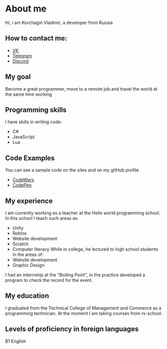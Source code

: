 # About me

Hi, i am Korchagin Vladimir, a developer from Russia

## How to contact me:

- [VK](https://vk.com/id260885556)
- [Telegram](https://t.me/hitinoviy)
- [Discord](https://discordapp.com/users/214798345007398913/)

## My goal

Become a great programmer, move to a remote job and travel the world at the same time working

## Programming skills

I have skills in writing code:

- C#
- JavaScript
- Lua

## Code Examples

You can see a sample code on the sites and on my gitHub profile

- [CodeWars](https://www.codewars.com/users/rsschool_37826b417cfd286f)
- [CodePen](https://codepen.io/hitinoviy)

## My experience

I am currently working as a teacher at the Hello world programming school. In this school I teach such areas as:

- Unity
- Roblox
- Website development
- Scratch
- Computer literacy
  While in college, he lectured to high school students in the areas of:
- Website development
- Graphic Design

I had an internship at the "Boiling Point", in the practice developed a program to check the record for the event.

## My education

I graduated from the Technical College of Management and Commerce as a programming technician. At the moment I am taking courses from rs-school.

## Levels of proficiency in foreign languages

B1 English
